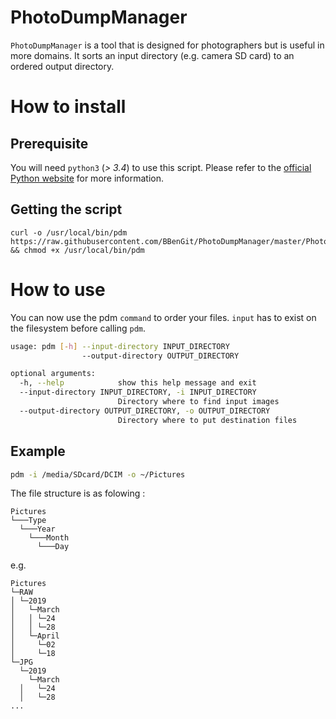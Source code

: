 # PhotoDumpManager

`PhotoDumpManager` is a tool that is designed for photographers but is useful in more domains. 
It sorts an input directory (e.g. camera SD card) to an ordered output directory.

# How to install

## Prerequisite

You will need `python3` (*> 3.4*) to use this script. Please refer to the [official Python website](https://www.python.org/download/releases/3.4/) for more information. 

## Getting the script

```
curl -o /usr/local/bin/pdm https://raw.githubusercontent.com/BBenGit/PhotoDumpManager/master/PhotoDumpManager.py && chmod +x /usr/local/bin/pdm
```

# How to use

You can now use the pdm `command` to order your files. `input` has to exist on the filesystem before calling `pdm`.
```bash
usage: pdm [-h] --input-directory INPUT_DIRECTORY
                --output-directory OUTPUT_DIRECTORY

optional arguments:
  -h, --help            show this help message and exit
  --input-directory INPUT_DIRECTORY, -i INPUT_DIRECTORY
                        Directory where to find input images
  --output-directory OUTPUT_DIRECTORY, -o OUTPUT_DIRECTORY
                        Directory where to put destination files
```

## Example

```bash
pdm -i /media/SDcard/DCIM -o ~/Pictures
```

The file structure is as folowing :
```
Pictures    
└───Type
  └───Year
    └───Month
      └───Day
```
e.g.
```
Pictures    
└─RAW
│ └─2019
│   └─March
│   │ └─24
│   │ └─28
│   └─April
│     └─02
│     └─18
└─JPG
  └─2019
    └─March
  │   └─24
  │   └─28
...
```

